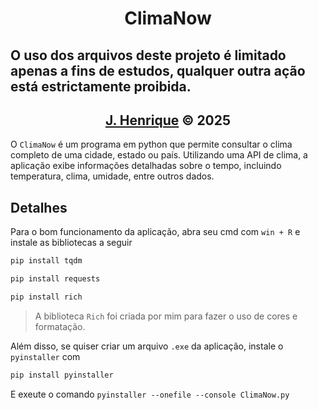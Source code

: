 <h1 align="center">ClimaNow</h1>

<h2>O uso dos arquivos deste projeto é limitado apenas a fins de estudos, qualquer outra ação está estrictamente proibida.</h2>

<div align="center">
    <h2><a href="https://github.com/Rickzinho3">J. Henrique</a> © 2025</h2>
</div>

O `ClimaNow` é um programa em python que permite consultar o clima completo de uma cidade, estado ou país. Utilizando uma API de clima, a aplicação exibe informações detalhadas sobre o tempo, incluindo temperatura, clima, umidade, entre outros dados.

## Detalhes

Para o bom funcionamento da aplicação, abra seu cmd com `win + R` e instale as bibliotecas a seguir

```bash
pip install tqdm
```

```bash
pip install requests
```

```bash
pip install rich
```

> A biblioteca `Rich` foi criada por mim para fazer o uso de cores e formatação.

Além disso, se quiser criar um arquivo `.exe` da aplicação, instale o `pyinstaller` com

```bash
pip install pyinstaller
```

E exeute o comando `pyinstaller --onefile --console ClimaNow.py`

